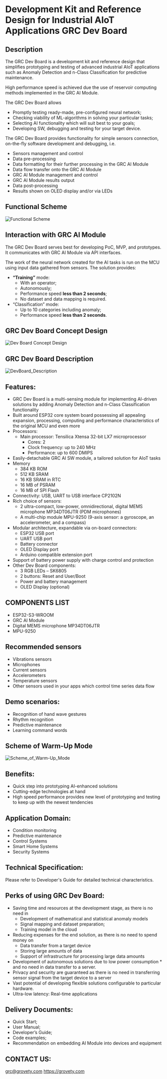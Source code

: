 # Development Kit and Reference Design for Industrial AIoT Applications GRC Dev Board
## Description
The GRC  Dev Board is a development kit and reference design that simplifies prototyping and testing of advanced industrial AIoT applications such as Anomaly Detection and n-Class Classification for predictive maintenance.

High performance speed is achieved due the use of reservoir computing methods implemented in the GRC AI Module.

The GRC Dev Board allows

* Promptly testing ready-made, pre-configured neural network;
* Checking viability of ML-algorithms in solving your particular tasks;
* Selecting AI functionality which will suit best to your goals;
* Developing SW, debugging and testing for your target device.

The GRC Dev Board provides functionality for simple sensors connection, on-the-fly software development and debugging, i.e.
* Sensors management and control
* Data pre-processing
* Data formatting for their further processing in the GRC AI Module
* Data flow transfer onto the GRC AI Module
* GRC AI Module management and control
* GRC AI Module results output
* Data post-processing
* Results shown on OLED display and/or via LEDs

## Functional Scheme

![Functional Scheme](docs/media/DevBoard_Scheme.png)

## Interaction with GRC AI Module

The GRC Dev Board serves best for developing PoC, MVP, and prototypes. It communicates with GRC AI Module via API interfaces.

The work of the neural network created for the AI tasks is run on the MCU using input data gathered from sensors. The solution provides:​

* **“Training”** mode:​
  * With an operator;​
  * Autonomously;​
  * Performance speed **less than 2 seconds**;​
  * No dataset and data mapping is required.​
* “Classification” mode:​
  * Up to 10 categories including anomaly;​
  * Performance speed **less than 2 seconds**.​

## GRC Dev Board Concept Design
![Dev Board Concept Design](docs/media/DevBoard_Concept_Design.png)
## GRC Dev Board Description
![DevBoard_Description](docs/media/DevBoard_Description.png)
## Features:

* GRC Dev Board is a multi-sensing module for implementing AI-driven solutions by adding Anomaly Detection and n-Class Classification functionality
* Built around ESP32 core system board possessing all appealing expansion, processing, computing and performance characteristics of the original MCU and even more
* Processors:
	* Main processor: Tensilica Xtensa 32-bit LX7 microprocessor 
		* Cores: 2 
		* Clock frequency: up to 240 MHz
		* Performance: up to 600 DMIPS
* Easily-detachable GRC AI SW module, a tailored solution for AIoT tasks
* Memory
	* 384 KB ROM
	* 512 KB SRAM
	* 16 KB SRAM in RTC
	* 16 MB of PSRAM
	* 16 MB of SPI Flash
* Connectivity: USB, UART to USB interface CP2102N
* Rich choice of sensors:
	* 2 ultra-compact, low-power, omnidirectional, digital MEMS microphone MP34DT06JTR (PDM microphones)
	* A multi-chip module MPU-9250 (9-axis sensor: a gyroscope, an accelerometer, and a compass)
* Modular architecture, expandable via on-board connectors:
	* ESP32 USB port
	* UART USB port
	* Battery connector
	* OLED Display port
	* Arduino compatible extension port
* Support of battery power supply with charge control and protection
* Other Dev Board components:
	* 3 RGB LEDs – SK6805
	* 2 buttons: Reset and User/Boot
	* Power and battery management
	* OLED Display (optional)
## COMPONENTS LIST
* ESP32-S3-WROOM
* GRC AI Module
* Digital MEMS microphone MP34DT06JTR
* MPU-9250

## Recommended sensors
* Vibrations sensors
* Microphones
* Current sensors
* Accelerometers
* Temperature sensors
* Other sensors used in your apps which control time series data flow

## Demo scenarios:​
* Recognition of hand wave gestures​
* Rhythm recognition
* Predictive maintenance​
* Learning command words

## Scheme of Warm-Up Mode
![Scheme_of_Warm-Up_Mode](docs/media/Scheme_of_Warm-Up_Mode.png)

## Benefits:
* Quick step into prototyping AI-enhanced solutions
* Cutting-edge technologies at hand
* High speed performance provides new level of prototyping and testing to keep up with the newest tendencies

## Application Domain:
* Condition monitoring
* Predictive maintenance
* Control Systems
* Smart Home Systems
* Security Systems

## Technical Specification:
Please refer to Developer's Guide for detailed technical characteristics.

## Perks of using GRC Dev Board:
* Saving time and resources at the development stage, as there is no need in
	* Development of mathematical and statistical anomaly models
	* Signal mapping and dataset preparation;
	* Training model in the cloud
* Reducing expenses for the end solution, as there is no need to spend money on
	* Data transfer from a target device
	* Storing large amounts of data
	* Support of infrastructure for processing large data amounts
* Development of autonomous solutions due to low power consumption * and no need in data transfer to a server.
* Privacy and security are guaranteed as there is no need in transferring sensor signal from the target device to a server
* Vast potential of developing flexible solutions configurable to particular hardware.
* Ultra-low latency: Real-time applications

## Delivery Documents: ​
* Quick Start;​
* User Manual;​
* Developer’s Guide;​
* Code examples;​
* Recommendation on embedding AI Module into devices and equipment

## CONTACT US:
grc@grovety.com
https://grovety.com 



